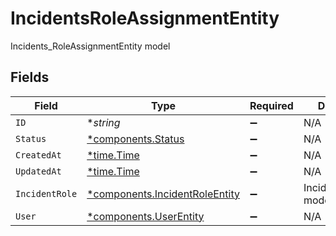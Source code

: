 # IncidentsRoleAssignmentEntity

Incidents_RoleAssignmentEntity model


## Fields

| Field                                                                           | Type                                                                            | Required                                                                        | Description                                                                     |
| ------------------------------------------------------------------------------- | ------------------------------------------------------------------------------- | ------------------------------------------------------------------------------- | ------------------------------------------------------------------------------- |
| `ID`                                                                            | **string*                                                                       | :heavy_minus_sign:                                                              | N/A                                                                             |
| `Status`                                                                        | [*components.Status](../../models/components/status.md)                         | :heavy_minus_sign:                                                              | N/A                                                                             |
| `CreatedAt`                                                                     | [*time.Time](https://pkg.go.dev/time#Time)                                      | :heavy_minus_sign:                                                              | N/A                                                                             |
| `UpdatedAt`                                                                     | [*time.Time](https://pkg.go.dev/time#Time)                                      | :heavy_minus_sign:                                                              | N/A                                                                             |
| `IncidentRole`                                                                  | [*components.IncidentRoleEntity](../../models/components/incidentroleentity.md) | :heavy_minus_sign:                                                              | IncidentRoleEntity model                                                        |
| `User`                                                                          | [*components.UserEntity](../../models/components/userentity.md)                 | :heavy_minus_sign:                                                              | N/A                                                                             |